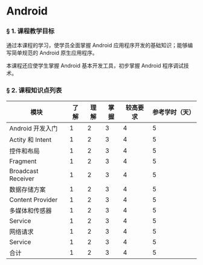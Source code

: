 # Android

### &sect; 1. 课程教学目标

通过本课程的学习，使学员全面掌握 Android 应用程序开发的基础知识；能够编写简单规范的 Android 原生应用程序。

本课程还应使学生掌握 Android 基本开发工具，初步掌握 Android 程序调试技术。

### &sect; 2. 课程知识点列表

|模块|了解|理解|掌握|较高要求|参考学时（天）|
|-|-|-|-|-|-|
|Android 开发入门|1|2|3|4|5|
|Actity 和 Intent|1|2|3|4|5|
|控件和布局|1|2|3|4|5|
|Fragment|1|2|3|4|5|
|Broadcast Receiver|1|2|3|4|5|
|数据存储方案|1|2|3|4|5|
|Content Provider|1|2|3|4|5|
|多媒体和传感器|1|2|3|4|5|
|Service|1|2|3|4|5|
|网络请求|1|2|3|4|5|
|Service|1|2|3|4|5|
|合计|1|2|3|4|5|


